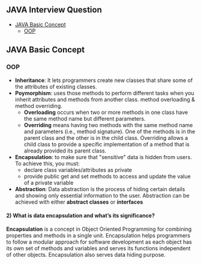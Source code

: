 ## JAVA Interview Question
* [JAVA Basic Concept](#JAVA-Basic-Concept)
    * [OOP](#oop)

## JAVA Basic Concept
### OOP
* **Inheritance**: It lets programmers create new classes that share some of the attributes of existing classes. 
* **Poymorphism**: uses those methods to perform different tasks when you inherit attributes and methods from another class. method overloading & method overriding.
    * **Overloading** occurs when two or more methods in one class have the same method name but different parameters.
    * **Overriding** means having two methods with the same method name and parameters (i.e., method signature). One of the methods is in the parent class and the other is in the child class. Overriding allows a child class to provide a specific implementation of a method that is already provided its parent class.
* **Encapsulation**: to make sure that "sensitive" data is hidden from users. To achieve this, you must:
    * declare class variables/attributes as private
    * provide public get and set methods to access and update the value of a private variable
* **Abstraction**: Data abstraction is the process of hiding certain details and showing only essential information to the user.
    Abstraction can be achieved with either **abstract classes** or **interfaces**
#### 2) What is data encapsulation and what’s its significance?
**Encapsulation** is a concept in Object Oriented Programming for combining properties and methods in a single unit. Encapsulation helps programmers to follow a modular approach for software development as each object has its own set of methods and variables and serves its functions independent of other objects. Encapsulation also serves data hiding purpose.
